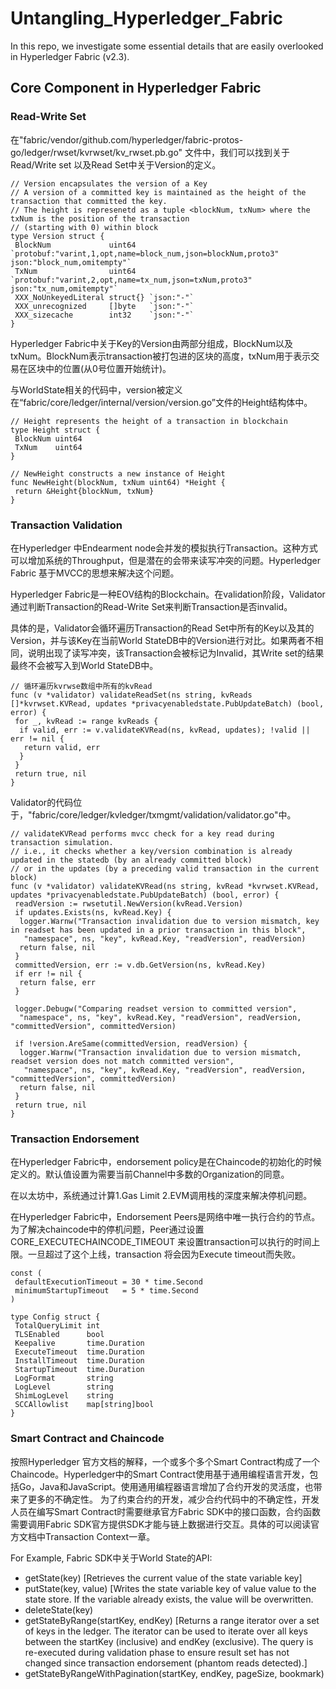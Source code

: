 # Untangling_Hyperledger_Fabric

In this repo, we investigate some essential details that are easily overlooked in Hyperledger Fabric (v2.3).

## Core Component in Hyperledger Fabric

### Read-Write Set

在"fabric/vendor/github.com/hyperledger/fabric-protos-go/ledger/rwset/kvrwset/kv_rwset.pb.go" 文件中，我们可以找到关于Read/Write set 以及Read Set中关于Version的定义。

```Golang
// Version encapsulates the version of a Key
// A version of a committed key is maintained as the height of the transaction that committed the key.
// The height is represenetd as a tuple <blockNum, txNum> where the txNum is the position of the transaction
// (starting with 0) within block
type Version struct {
 BlockNum             uint64   `protobuf:"varint,1,opt,name=block_num,json=blockNum,proto3" json:"block_num,omitempty"`
 TxNum                uint64   `protobuf:"varint,2,opt,name=tx_num,json=txNum,proto3" json:"tx_num,omitempty"`
 XXX_NoUnkeyedLiteral struct{} `json:"-"`
 XXX_unrecognized     []byte   `json:"-"`
 XXX_sizecache        int32    `json:"-"`
}
```

Hyperledger Fabric中关于Key的Version由两部分组成，BlockNum以及txNum。BlockNum表示transaction被打包进的区块的高度，txNum用于表示交易在区块中的位置(从0号位置开始统计)。

与WorldState相关的代码中，version被定义在“fabric/core/ledger/internal/version/version.go”文件的Height结构体中。

```Golang
// Height represents the height of a transaction in blockchain
type Height struct {
 BlockNum uint64
 TxNum    uint64
}

// NewHeight constructs a new instance of Height
func NewHeight(blockNum, txNum uint64) *Height {
 return &Height{blockNum, txNum}
}
```

### Transaction Validation

在Hyperledger 中Endearment node会并发的模拟执行Transaction。这种方式可以增加系统的Throughput，但是潜在的会带来读写冲突的问题。Hyperledger Fabric 基于MVCC的思想来解决这个问题。

Hyperledger Fabric是一种EOV结构的Blockchain。在validation阶段，Validator通过判断Transaction的Read-Write Set来判断Transaction是否invalid。

具体的是，Validator会循环遍历Transaction的Read Set中所有的Key以及其的Version，并与该Key在当前World StateDB中的Version进行对比。如果两者不相同，说明出现了读写冲突，该Transaction会被标记为Invalid，其Write set的结果最终不会被写入到World StateDB中。

```Golang
// 循环遍历kvrwse数组中所有的kvRead
func (v *validator) validateReadSet(ns string, kvReads []*kvrwset.KVRead, updates *privacyenabledstate.PubUpdateBatch) (bool, error) {
 for _, kvRead := range kvReads {
  if valid, err := v.validateKVRead(ns, kvRead, updates); !valid || err != nil {
   return valid, err
  }
 }
 return true, nil
}
```

Validator的代码位于，"fabric/core/ledger/kvledger/txmgmt/validation/validator.go"中。

```Golang
// validateKVRead performs mvcc check for a key read during transaction simulation.
// i.e., it checks whether a key/version combination is already updated in the statedb (by an already committed block)
// or in the updates (by a preceding valid transaction in the current block)
func (v *validator) validateKVRead(ns string, kvRead *kvrwset.KVRead, updates *privacyenabledstate.PubUpdateBatch) (bool, error) {
 readVersion := rwsetutil.NewVersion(kvRead.Version)
 if updates.Exists(ns, kvRead.Key) {
  logger.Warnw("Transaction invalidation due to version mismatch, key in readset has been updated in a prior transaction in this block",
   "namespace", ns, "key", kvRead.Key, "readVersion", readVersion)
  return false, nil
 }
 committedVersion, err := v.db.GetVersion(ns, kvRead.Key)
 if err != nil {
  return false, err
 }

 logger.Debugw("Comparing readset version to committed version",
  "namespace", ns, "key", kvRead.Key, "readVersion", readVersion, "committedVersion", committedVersion)

 if !version.AreSame(committedVersion, readVersion) {
  logger.Warnw("Transaction invalidation due to version mismatch, readset version does not match committed version",
   "namespace", ns, "key", kvRead.Key, "readVersion", readVersion, "committedVersion", committedVersion)
  return false, nil
 }
 return true, nil
}
```

### Transaction Endorsement

在Hyperledger Fabric中，endorsement policy是在Chaincode的初始化的时候定义的。默认值设置为需要当前Channel中多数的Organization的同意。

在以太坊中，系统通过计算1.Gas Limit 2.EVM调用栈的深度来解决停机问题。

在Hyperledger Fabric中，Endorsement Peers是网络中唯一执行合约的节点。为了解决chaincode中的停机问题，Peer通过设置CORE_EXECUTECHAINCODE_TIMEOUT 来设置transaction可以执行的时间上限。一旦超过了这个上线，transaction 将会因为Execute timeout而失败。

```Golang
const (
 defaultExecutionTimeout = 30 * time.Second
 minimumStartupTimeout   = 5 * time.Second
)

type Config struct {
 TotalQueryLimit int
 TLSEnabled      bool
 Keepalive       time.Duration
 ExecuteTimeout  time.Duration
 InstallTimeout  time.Duration
 StartupTimeout  time.Duration
 LogFormat       string
 LogLevel        string
 ShimLogLevel    string
 SCCAllowlist    map[string]bool
}
```

### Smart Contract and Chaincode

按照Hyperledger 官方文档的解释，一个或多个多个Smart Contract构成了一个Chaincode。Hyperledger中的Smart Contract使用基于通用编程语言开发，包括Go，Java和JavaScript。使用通用编程器语言增加了合约开发的灵活度，也带来了更多的不确定性。
为了约束合约的开发，减少合约代码中的不确定性，开发人员在编写Smart Contract时需要继承官方Fabric SDK中的接口函数，合约函数需要调用Fabric SDK官方提供SDK才能与链上数据进行交互。具体的可以阅读官方文档中Transaction Context一章。

For Example, Fabric SDK中关于World State的API:

- <async> getState(key) [Retrieves the current value of the state variable key]
- <async> putState(key, value) [Writes the state variable key of value value to the state store. If the variable already exists, the value will be overwritten.
- <async> deleteState(key)
- <async> getStateByRange(startKey, endKey) [Returns a range iterator over a set of keys in the ledger. The iterator can be used to iterate over all keys between the startKey (inclusive) and endKey (exclusive). The query is re-executed during validation phase to ensure result set has not changed since transaction endorsement (phantom reads detected).]
- getStateByRangeWithPagination(startKey, endKey, pageSize, bookmark)
